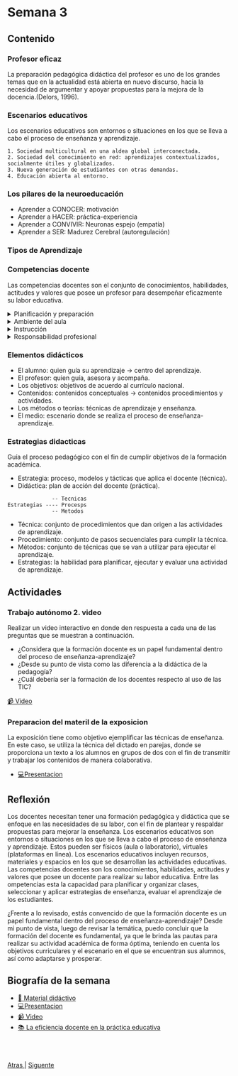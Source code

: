 # Semana 3

## Contenido

### Profesor eficaz
La preparación pedagógica didáctica del profesor es uno de los grandes temas que en la actualidad está abierta en nuevo discurso, hacia la necesidad de argumentar y apoyar propuestas para la mejora de la docencia.(Delors, 1996).
### Escenarios educativos

<Lista>
Los escenarios educativos son entornos o situaciones en los que se lleva a cabo el proceso de enseñanza y aprendizaje. 

    1. Sociedad multicultural en una aldea global interconectada.
    2. Sociedad del conocimiento en red: aprendizajes contextualizados, socialmente útiles y globalizados.
    3. Nueva generación de estudiantes con otras demandas.
    4. Educación abierta al entorno.
</Lista>

### Los pilares de la neuroeducación
  -  Aprender a CONOCER: motivación
  -  Aprender a HACER: práctica-experiencia
  -  Aprender a CONVIVIR: Neuronas espejo (empatía)
  -  Aprender a SER: Madurez Cerebral (autoregulación)

### Tipos de Aprendizaje

### Competencias docente
Las competencias docentes son el conjunto de conocimientos, habilidades, actitudes y valores que posee un profesor para desempeñar eficazmente su labor educativa.

<details>
  <summary>Planificación y preparación</summary>
  Organización efectiva de los procesos de enseñanza-aprendizaje.
</details>
<details>
  <summary>Ambiente del aula</summary>
   Creación de un entorno propicio para el respeto y la colaboración.
</details>
<details>
  <summary>Instrucción</summary>
    Comunicación clara y participación activa de los estudiantes.
</details>
<details>
  <summary>Responsabilidad profesional</summary>
    Reflexión continua y mantenimiento de registros precisos.
</details>

### Elementos didácticos
- El alumno: quien guía su aprendizaje -> centro del aprendizaje.
- El profesor: quien guía, asesora y acompaña.
- Los objetivos: objetivos de acuerdo al currículo nacional.
- Contenidos: contenidos conceptuales -> contenidos procedimientos y actividades.
- Los métodos o teorías: técnicas de aprendizaje y enseñanza.
- El medio: escenario donde se realiza el proceso de enseñanza-aprendizaje.

### Estrategias didacticas
Guía el proceso pedagógico con el fin de cumplir objetivos de la formación académica.
- Estrategia: proceso, modelos y tácticas que aplica el docente (técnica).
- Didáctica: plan de acción del docente (práctica).

```
              -- Tecnicas
Estrategias ---- Procesps
              -- Metodos
```

- Técnica: conjunto de procedimientos que dan origen a las actividades de aprendizaje.
- Procedimiento: conjunto de pasos secuenciales para cumplir la técnica.
- Métodos: conjunto de técnicas que se van a utilizar para ejecutar el aprendizaje.
- Estrategias: la habilidad para planificar, ejecutar y evaluar una actividad de aprendizaje.

## Actividades

### Trabajo autónomo 2. video
Realizar un video interactivo en donde den respuesta a cada una de las preguntas que se muestran a continuación.

- ¿Considera que la formación docente es un papel fundamental dentro del proceso de enseñanza-aprendizaje? 
- ¿Desde su punto de vista como las diferencia a la didáctica de la pedagogía?
- ¿Cuál debería ser la formación de los docentes respecto al uso de las  TIC?

[📹 Video](https://youtu.be/fiVbWSG2kCU)

### Preparacion del materil de la exposicion
La exposición tiene como objetivo ejemplificar las técnicas de enseñanza. En este caso, se utiliza la técnica del dictado en parejas, donde se proporciona un texto a los alumnos en grupos de dos con el fin de transmitir y trabajar los contenidos de manera colaborativa.

- [💻Presentacion](https://docs.google.com/presentation/d/1VHPwsdRK05uwNSrWJrR0JzC9Tc5FIFyZeJhCbo8WVLo/edit#slide=id.g1e2aa3ca207_0_0)

## Reflexión
Los docentes necesitan tener una formación pedagógica y didáctica que se enfoque en las necesidades de su labor, con el fin de plantear y respaldar propuestas para mejorar la enseñanza.
Los escenarios educativos son entornos o situaciones en los que se lleva a cabo el proceso de enseñanza y aprendizaje. Estos pueden ser físicos (aula o laboratorio), virtuales (plataformas en línea). Los escenarios educativos incluyen recursos, materiales y espacios en los que se desarrollan las actividades educativas.
Las competencias docentes son los conocimientos, habilidades, actitudes y valores que posee un docente para realizar su labor educativa. Entre las ompetencias esta la capacidad para planificar y organizar clases, seleccionar y aplicar estrategias de enseñanza, evaluar el aprendizaje de los estudiantes.

¿Frente a lo revisado, estás convencido de que la formación docente es un papel fundamental dentro del proceso de enseñanza-aprendizaje?
Desde mi punto de vista, luego de revisar la temática, puedo concluir que la formación del docente es fundamental, ya que le brinda las pautas para realizar su actividad académica de forma óptima, teniendo en cuenta los objetivos curriculares y el escenario en el que se encuentran sus alumnos, así como adaptarse y prosperar.
## Biografía de la semana
- [📗 Material didáctivo](https://www.calameo.com/read/006795831a698a50dc16a?page=1)
- [💻Presentacion](https://docs.google.com/presentation/d/1VHPwsdRK05uwNSrWJrR0JzC9Tc5FIFyZeJhCbo8WVLo/edit#slide=id.g1e2aa3ca207_0_0)
- [📹 Video](https://youtu.be/fiVbWSG2kCU)
- [📚 La eficiencia docente en la práctica educativa](http://ve.scielo.org/scielo.php?script=sci_arttext&pid=S1315-95182010000300009)

<br>
<br>

[Atras  ](/unidad1/semana2.md)
|
[   Siguente](/unidad1/semana4.md)
